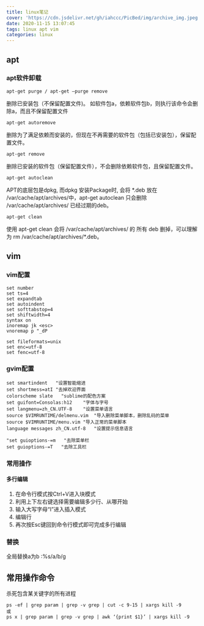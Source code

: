 ```yaml
---
title: linux笔记
cover: 'https://cdn.jsdelivr.net/gh/iahccc/PicBed/img/archive_img.jpeg'
date: 2020-11-15 13:07:45
tags: linux apt vim 
categories: linux
---
```


## apt
### apt软件卸载
    apt-get purge / apt-get –purge remove 
删除已安装包（不保留配置文件)。 
如软件包a，依赖软件包b，则执行该命令会删除a，而且不保留配置文件

    apt-get autoremove 
删除为了满足依赖而安装的，但现在不再需要的软件包（包括已安装包），保留配置文件。

    apt-get remove 
删除已安装的软件包（保留配置文件），不会删除依赖软件包，且保留配置文件。

    apt-get autoclean 
APT的底层包是dpkg, 而dpkg 安装Package时, 会将 *.deb 放在 /var/cache/apt/archives/中，apt-get autoclean 只会删除 /var/cache/apt/archives/ 已经过期的deb。

    apt-get clean 
使用 apt-get clean 会将 /var/cache/apt/archives/ 的 所有 deb 删掉，可以理解为 rm /var/cache/apt/archives/*.deb。

## vim
### vim配置
    set number
	set ts=4
	set expandtab
	set autoindent
	set softtabstop=4
	set shiftwidth=4
	syntax on 
	inoremap jk <esc>
	vnoremap p "_dP

	set fileformats=unix
    set enc=utf-8
    set fenc=utf-8

### gvim配置
    set smartindent   "设置智能缩进
    set shortmess=atI "去掉欢迎界面
    colorscheme slate   "sublime的配色方案
    set guifont=Consolas:h12    "字体与字号
    set langmenu=zh_CN.UTF-8    "设置菜单语言
    source $VIMRUNTIME/delmenu.vim  "导入删除菜单脚本，删除乱码的菜单
    source $VIMRUNTIME/menu.vim "导入正常的菜单脚本
    language messages zh_CN.utf-8   "设置提示信息语言

    "set guioptions-=m   "去除菜单栏 
    set guioptions-=T   "去除工具栏

### 常用操作
#### 多行编辑
1. 在命令行模式按Ctrl+V进入块模式
2. 利用上下左右键选择需要编辑多少行、从哪开始
3. 输入大写字母“I”进入插入模式
4. 编辑行
5. 再次按Esc键回到命令行模式即可完成多行编辑

### 替换
全局替换a为b
    :%s/a/b/g

## 常用操作命令
杀死包含某关键字的所有进程

    ps -ef | grep param | grep -v grep | cut -c 9-15 | xargs kill -9
    或
    ps x | grep param | grep -v grep | awk ‘{print $1}’ | xargs kill -9
